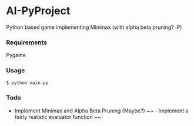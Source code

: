 # AI-PyProject
Python based game implementing Minimax (with alpha beta pruning? :P)

### Requirements 
Pygame

### Usage
```sh
$ python main.py
```
### Todo 
- Implement Minimax and Alpha Beta Pruning (Maybe?) 
~~ - Implement a fairly realistic evaluator function ~~